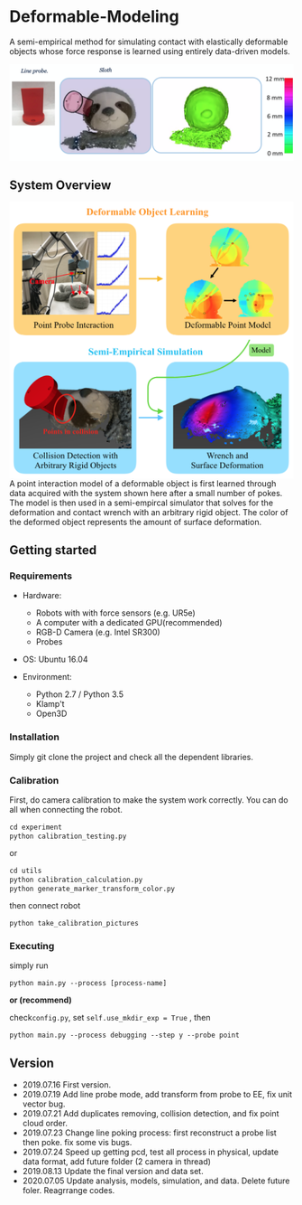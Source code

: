 # Deformable-Modeling
A semi-empirical method for simulating contact with elastically deformable objects whose force response is learned using entirely data-driven models.

<img src="./figures/introduction.png" align=center />

## System Overview
<img src="./figures/workflow_colored.png" width=600 align=center />
A point interaction model of a deformable object is first learned through data acquired with the system shown here after a small number of pokes. The model is then used in a semi-empircal simulator that solves for the deformation and contact wrench with an arbitrary rigid object. The color of the deformed object represents the amount of surface deformation.

## Getting started
### Requirements

  * Hardware:

    - Robots with with force sensors (e.g. UR5e)  
    - A computer with a dedicated GPU(recommended)
    - RGB-D Camera (e.g. Intel SR300)
    - Probes

  * OS:  Ubuntu 16.04

  * Environment:

    - Python 2.7 / Python 3.5
    - Klamp't
    - Open3D

### Installation

Simply git clone the project and check all the dependent libraries.

### Calibration
First, do camera calibration to make the system work correctly. You can do all when connecting the robot.
```
cd experiment
python calibration_testing.py
```
or
```
cd utils
python calibration_calculation.py
python generate_marker_transform_color.py
```
then connect robot
```
python take_calibration_pictures
```

### Executing
simply run
```
python main.py --process [process-name]
```

**or (recommend)**

check`config.py`, set `self.use_mkdir_exp = True` , then 

```
python main.py --process debugging --step y --probe point 
```

## Version

- 2019.07.16 First version.
- 2019.07.19 Add line probe mode, add transform from probe to EE, fix unit vector bug.
- 2019.07.21 Add duplicates removing, collision detection, and fix point cloud order.
- 2019.07.23 Change line poking process: first reconstruct a probe list then poke. fix some vis bugs.
- 2019.07.24 Speed up getting pcd, test all process in physical, update data format, add future folder (2 camera in thread)
- 2019.08.13 Update the final version and data set.
- 2020.07.05 Update analysis, models, simulation, and data. Delete future foler. Reagrrange codes.
